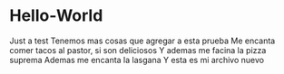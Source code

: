 # Hello-World

Just a test
Tenemos mas cosas que agregar a esta prueba
Me encanta comer tacos al pastor, si son deliciosos
Y ademas me facina la pizza suprema
Ademas me encanta la lasgana
Y esta es mi archivo nuevo

